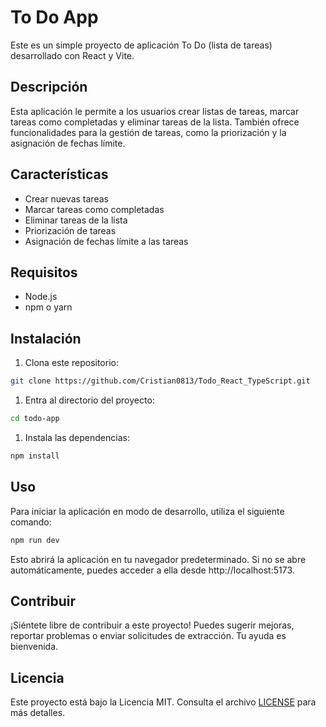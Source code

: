 # To Do App

Este es un simple proyecto de aplicación To Do (lista de tareas) desarrollado con React y Vite.

## Descripción

Esta aplicación le permite a los usuarios crear listas de tareas, marcar tareas como completadas y eliminar tareas de la lista. También ofrece funcionalidades para la gestión de tareas, como la priorización y la asignación de fechas límite.

## Características

- Crear nuevas tareas
- Marcar tareas como completadas
- Eliminar tareas de la lista
- Priorización de tareas
- Asignación de fechas límite a las tareas

## Requisitos

- Node.js
- npm o yarn

## Instalación

1. Clona este repositorio:

```bash
git clone https://github.com/Cristian0813/Todo_React_TypeScript.git
```

1. Entra al directorio del proyecto:

```bash
cd todo-app
```

1. Instala las dependencias:

```bash
npm install
```

## Uso

Para iniciar la aplicación en modo de desarrollo, utiliza el siguiente comando:

```bash
npm run dev
```

Esto abrirá la aplicación en tu navegador predeterminado. Si no se abre automáticamente, puedes acceder a ella desde http://localhost:5173.

## Contribuir

¡Siéntete libre de contribuir a este proyecto! Puedes sugerir mejoras, reportar problemas o enviar solicitudes de extracción. Tu ayuda es bienvenida.

## Licencia

Este proyecto está bajo la Licencia MIT. Consulta el archivo [LICENSE](./LICENCE) para más detalles.
